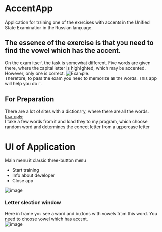 # AccentApp
Application for training one of the exercises with accents in the Unified State Examination in the Russian language.    
## The essence of the exercise is that you need to find the vowel which has the accent.  
On the exam itself, the task is somewhat different. Five words are given there, where the capital letter is highlighted, which may be accented. However, only one is correct. ![Example](https://user-images.githubusercontent.com/91720469/180245430-ad006d25-c748-48ce-abf9-7f935aa28c82.png "Example").   
Therefore, to pass the exam you need to memorize all the words. This app will help you do it.
## For Preparation
There are a lot of sites with a dictionary, where there are all the words. [Example](https://adukar.com/images/photo/ege-ru-orf-2022.pdf "File with all words from this exercise")  
I take a few words from it and load they to my program, which choose random word and determines the correct letter from a uppercase letter
# UI of Application
Main menu it classic three-button menu
* Start training
* Info about developer
* Close app  

![image](https://user-images.githubusercontent.com/91720469/180248745-ae51ff52-ba32-40c1-901e-db8a1f0b3ac7.png)
### Letter slection window
Here in frame you see a word and buttons with vowels from this word. You need to choose vowel which has accent.  
![image](https://user-images.githubusercontent.com/91720469/180249912-826b4247-36d2-42ca-abcc-cea6d6344e25.png)
